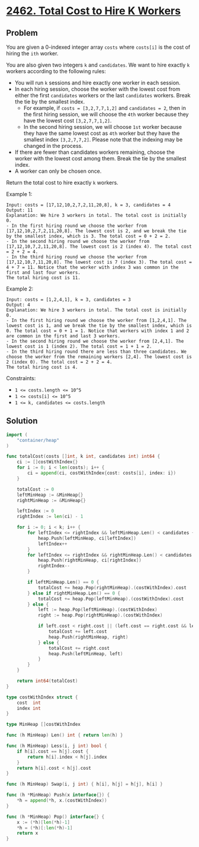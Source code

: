 # [2462. Total Cost to Hire K Workers](https://leetcode.com/problems/total-cost-to-hire-k-workers/)

## Problem

You are given a 0-indexed integer array `costs` where `costs[i]` is the cost of hiring the `ith` worker.

You are also given two integers `k` and `candidates`. We want to hire exactly `k` workers according to the following rules:

- You will run `k` sessions and hire exactly one worker in each session.
- In each hiring session, choose the worker with the lowest cost from either the first `candidates` workers or the last `candidates` workers. Break the tie by the smallest index.
    - For example, if `costs = [3,2,7,7,1,2]` and `candidates = 2`, then in the first hiring session, we will choose the `4th` worker because they have the lowest cost `[3,2,7,7,1,2]`.
    - In the second hiring session, we will choose `1st` worker because they have the same lowest cost as `4th` worker but they have the smallest index `[3,2,7,7,2]`. Please note that the indexing may be changed in the process.
- If there are fewer than candidates workers remaining, choose the worker with the lowest cost among them. Break the tie by the smallest index.
- A worker can only be chosen once.

Return the total cost to hire exactly `k` workers.
 

Example 1:

```
Input: costs = [17,12,10,2,7,2,11,20,8], k = 3, candidates = 4
Output: 11
Explanation: We hire 3 workers in total. The total cost is initially 0.
- In the first hiring round we choose the worker from [17,12,10,2,7,2,11,20,8]. The lowest cost is 2, and we break the tie by the smallest index, which is 3. The total cost = 0 + 2 = 2.
- In the second hiring round we choose the worker from [17,12,10,7,2,11,20,8]. The lowest cost is 2 (index 4). The total cost = 2 + 2 = 4.
- In the third hiring round we choose the worker from [17,12,10,7,11,20,8]. The lowest cost is 7 (index 3). The total cost = 4 + 7 = 11. Notice that the worker with index 3 was common in the first and last four workers.
The total hiring cost is 11.
```

Example 2:

```
Input: costs = [1,2,4,1], k = 3, candidates = 3
Output: 4
Explanation: We hire 3 workers in total. The total cost is initially 0.
- In the first hiring round we choose the worker from [1,2,4,1]. The lowest cost is 1, and we break the tie by the smallest index, which is 0. The total cost = 0 + 1 = 1. Notice that workers with index 1 and 2 are common in the first and last 3 workers.
- In the second hiring round we choose the worker from [2,4,1]. The lowest cost is 1 (index 2). The total cost = 1 + 1 = 2.
- In the third hiring round there are less than three candidates. We choose the worker from the remaining workers [2,4]. The lowest cost is 2 (index 0). The total cost = 2 + 2 = 4.
The total hiring cost is 4.
```

Constraints:

- `1 <= costs.length <= 10^5`
- `1 <= costs[i] <= 10^5`
- `1 <= k, candidates <= costs.length`

## Solution

```go
import (
	"container/heap"
)

func totalCost(costs []int, k int, candidates int) int64 {
	ci := []costWithIndex{}
	for i := 0; i < len(costs); i++ {
		ci = append(ci, costWithIndex{cost: costs[i], index: i})
	}

	totalCost := 0
	leftMinHeap := &MinHeap{}
	rightMinHeap := &MinHeap{}

	leftIndex := 0
	rightIndex := len(ci) - 1

	for i := 0; i < k; i++ {
		for leftIndex <= rightIndex && leftMinHeap.Len() < candidates {
			heap.Push(leftMinHeap, ci[leftIndex])
			leftIndex++
		}
		for leftIndex <= rightIndex && rightMinHeap.Len() < candidates {
			heap.Push(rightMinHeap, ci[rightIndex])
			rightIndex--
		}

		if leftMinHeap.Len() == 0 {
			totalCost += heap.Pop(rightMinHeap).(costWithIndex).cost
		} else if rightMinHeap.Len() == 0 {
			totalCost += heap.Pop(leftMinHeap).(costWithIndex).cost
		} else {
			left := heap.Pop(leftMinHeap).(costWithIndex)
			right := heap.Pop(rightMinHeap).(costWithIndex)

			if left.cost < right.cost || (left.cost == right.cost && left.index < right.index) {
				totalCost += left.cost
				heap.Push(rightMinHeap, right)
			} else {
				totalCost += right.cost
				heap.Push(leftMinHeap, left)
			}
		}
	}

	return int64(totalCost)
}

type costWithIndex struct {
	cost  int
	index int
}

type MinHeap []costWithIndex

func (h MinHeap) Len() int { return len(h) }

func (h MinHeap) Less(i, j int) bool {
	if h[i].cost == h[j].cost {
		return h[i].index < h[j].index
	}
	return h[i].cost < h[j].cost
}

func (h MinHeap) Swap(i, j int) { h[i], h[j] = h[j], h[i] }

func (h *MinHeap) Push(x interface{}) {
	*h = append(*h, x.(costWithIndex))
}

func (h *MinHeap) Pop() interface{} {
	x := (*h)[len(*h)-1]
	*h = (*h)[:len(*h)-1]
	return x
}
```